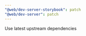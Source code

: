 ```yaml
---
"@web/dev-server-storybook": patch
"@web/dev-server": patch
---
```


Use latest upstream dependencies
